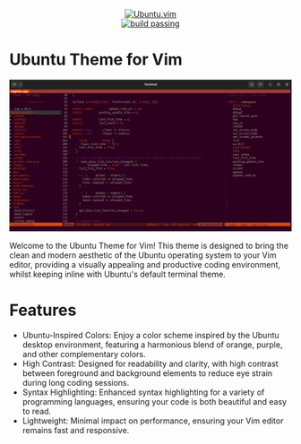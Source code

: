 <div align="center">    <a href="https://github.com/dntstck?tab=repositories" target="_blank"><img alt="Ubuntu.vim" src="https://img.shields.io/badge/Ubuntu.vim-151515?&logo=vim&logoColor=purple"></a></div>

<div align="center">    <a href="https://github.com/dntstck?tab=repositories" target="_blank"><img alt="build passing" src="https://img.shields.io/badge/build-passing-yellow"></a></div>

<!-- README -->

# Ubuntu Theme for Vim

![Screenshot](/ubuntuvim.png)

Welcome to the Ubuntu Theme for Vim! This theme is designed to bring the clean and modern aesthetic of the Ubuntu operating system to your Vim editor, providing a visually appealing and productive coding environment, whilst keeping inline with Ubuntu's default terminal theme.

# Features

- Ubuntu-Inspired Colors: Enjoy a color scheme inspired by the Ubuntu desktop environment, featuring a harmonious blend of orange, purple, and other complementary colors.
- High Contrast: Designed for readability and clarity, with high contrast between foreground and background elements to reduce eye strain during long coding sessions.
- Syntax Highlighting: Enhanced syntax highlighting for a variety of programming languages, ensuring your code is both beautiful and easy to read.
- Lightweight: Minimal impact on performance, ensuring your Vim editor remains fast and responsive.
